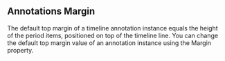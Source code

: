 ## Annotations Margin
The default top margin of a timeline annotation instance equals the height of the period items, positioned on top of the timeline line. You can change the default top margin value of an annotation instance using the Margin property.

[//]: <keywords: annotationsmargin, databinding, mvvm, timelineannotation, contenttemplate>